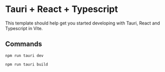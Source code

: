 # Tauri + React + Typescript

This template should help get you started developing with Tauri, React and Typescript in Vite.

## Commands
`npm run tauri dev`

`npm run tauri build`